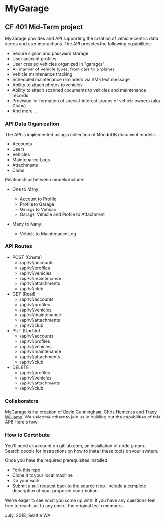 # MyGarage
## CF 401 Mid-Term project

MyGarage provides and API supporting the creation of vehicle-centric data stores and user interactions.  The API provides the following capabilities:

  - Secure signon and password storage
  - User account profiles
  - User created vehicles organized in "garages"
  - All manner of vehicle types, from cars to airplanes
  - Vehicle maintenance tracking
  - Scheduled maintenance reminders via SMS text message
  - Ability to attach photos to vehicles
  - Ability to attach scanned documents to vehicles and maintenance records
  - Provision for formation of special-interest groups of vehicle owners (aka Clubs)
  - And more...

### API Data Organization

The API is implemented using a collection of MondoDB document models:

  - Accounts
  - Users
  - Vehicles
  - Maintenance Logs
  - Attachments
  - Clubs

Relationships between models include:

- One to Many:
  - Account to Profile
  - Profile to Garage
  - Garage to Vehicle
  - Garage, Vehicle and Profile to Attachment

- Many to Many:
  - Vehicle to Maintenance Log

### API Routes

- POST (Create)
  - /api/v1/accounts
  - /api/v1/profiles
  - /api/v1/vehicles
  - /api/v1/maintenance
  - /api/v1/attachments
  - /api/v1/club
- GET (Read)
  - /api/v1/accounts
  - /api/v1/profiles
  - /api/v1/vehicles
  - /api/v1/maintenance
  - /api/v1/attachments
  - /api/v1/club
- PUT (Update)
  - /api/v1/accounts
  - /api/v1/profiles
  - /api/v1/vehicles
  - /api/v1/maintenance
  - /api/v1/attachments
  - /api/v1/club
- DELETE
  - /api/v1/profiles
  - /api/v1/vehicles
  - /api/v1/attachments
  - /api/v1/club

### Collaborators

MyGarage is the creation of [Devin Cunningham](https://github.com/DevinTyler260), [Chris Hemenes](https://github.com/Chemenes) and [Tracy Williams](https://github.com/TCW417).  We welcome others to join us in building out the capabilities of this API!  Here's how:

### How to Contribute

You'll need an account on github.com, an installation of node.js npm. Search google for instructions on how to install these tools on your system.

Once you have the required prerequisites installed:

- Fork [this repo](https://github.com/TCW417/MyGarage)
- Clone it to your local machine
- Do your work
- Submit a pull request back to the source repo. Include a complete description of your proposed contribution.

We're eager to see what you come up with! If you have any questions feel free to reach out to any one of the original team members.

July, 2018, Seattle WA